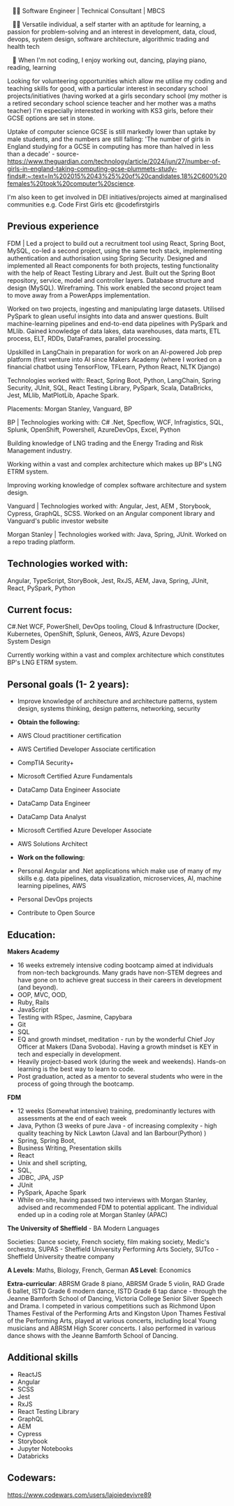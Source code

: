 &nbsp;&nbsp;&nbsp;👩‍💻&nbsp;Software Engineer | Technical Consultant | MBCS  

&nbsp;&nbsp;&nbsp;👩‍💻&nbsp;Versatile individual, a self starter with an aptitude for learning, a passion for problem-solving and an interest in development, data, cloud, devops, system design, software architecture, algorithmic trading and health tech  

&nbsp;&nbsp;&nbsp;💃&nbsp;When I'm not coding, I enjoy working out, dancing, playing piano, reading, learning  


Looking for volunteering opportunities which allow me utilise my coding and teaching skills for good, with a particular interest in secondary school projects/initiatives (having worked at a girls secondary school (my mother is a retired secondary school science teacher and her mother was a maths teacher) I'm especially interested in working with KS3 girls, before their GCSE options are set in stone. 

Uptake of computer science GCSE is still markedly lower than uptake by male students, and the numbers are still falling: 'The number of girls in England studying for a GCSE in computing has more than halved in less than a decade' - source-  https://www.theguardian.com/technology/article/2024/jun/27/number-of-girls-in-england-taking-computing-gcse-plummets-study-finds#:~:text=In%202015%2043%25%20of%20candidates,18%2C600%20females%20took%20computer%20science.

I'm also keen to get involved in DEI initiatives/projects aimed at marginalised communities e.g. Code First Girls etc @codefirstgirls

## Previous experience
FDM | 
Led a project to build out a recruitment tool using React, Spring Boot, MySQL, co-led a second project, using the same tech stack, implementing authentication and authorisation using Spring Security. Designed and implemented all React components for both projects, testing functionality with the help of React Testing Library and Jest. Built out the Spring Boot repository, service, model and controller layers. Database structure and design (MySQL). Wireframing. This work enabled the second project team to move away from a PowerApps implementation.
  
Worked on two projects, ingesting and manipulating large datasets. 
Utilised PySpark to glean useful insights into data and answer questions. Built machine-learning pipelines and end-to-end data pipelines with PySpark and MLlib. Gained knowledge of data lakes, data warehouses, data marts, ETL process, ELT, RDDs, DataFrames, parallel processing.
 
Upskilled in LangChain in preparation for work on an AI-powered Job prep platform (first venture into AI since Makers Academy (where I worked on a financial chatbot using TensorFlow, TFLearn, Python React, NLTK Django)
  
Technologies worked with: React, Spring Boot, Python, LangChain, Spring Security, JUnit, SQL, React Testing Library, PySpark, Scala, DataBricks, Jest, MLlib, MatPlotLib, Apache Spark. 

Placements: Morgan Stanley, Vanguard, BP

BP | Technologies working with: C# .Net, Specflow, WCF, Infragistics, SQL, Splunk, OpenShift, Powershell,  AzureDevOps, Excel, Python 

Building knowledge of LNG trading and the Energy Trading and Risk Management industry. 

Working within a vast and complex architecture which makes up  BP's LNG ETRM system. 

Improving working knowledge of complex software architecture and system design. 

Vanguard | Technologies worked with:  Angular, Jest, AEM , Storybook, Cypress, GraphQL, SCSS. Worked on an Angular component library and Vanguard's public investor website

Morgan Stanley | Technologies worked with:  Java, Spring, JUnit. Worked on a repo trading platform.

## Technologies worked with:
Angular, TypeScript, StoryBook, Jest,  RxJS, AEM, Java, Spring, JUnit, React, PySpark, Python

## Current focus:
C#.Net  WCF, PowerShell, 
DevOps tooling, Cloud & Infrastructure (Docker, Kubernetes, OpenShift, Splunk, Geneos, AWS, Azure Devops)\
System Design

Currently working within a vast and complex architecture which constitutes BP's LNG ETRM system.


## Personal goals (1- 2 years):

* Improve knowledge of architecture and architecture patterns, system design, systems thinking, design patterns, networking, security

  
* **Obtain the following:**
* AWS Cloud practitioner certification
* AWS Certified Developer Associate certification
* CompTIA Security+
* Microsoft Certified Azure Fundamentals
* DataCamp Data Engineer Associate
* DataCamp Data Engineer
* DataCamp Data Analyst 
* Microsoft Certified Azure Developer Associate
* AWS Solutions Architect

  
* **Work on the following:**
* Personal Angular and .Net applications which make use of many of my skills e.g. data pipelines, data visualization, microservices, AI, machine learning pipelines, AWS
* Personal DevOps projects 
* Contribute to Open Source

## Education:

**Makers Academy**
* 16 weeks extremely intensive coding bootcamp aimed at individuals from non-tech backgrounds. Many grads have non-STEM degrees and have gone on to achieve great success in their careers in development (and beyond).
* OOP, MVC, OOD, 
* Ruby, Rails
* JavaScript
* Testing with RSpec, Jasmine, Capybara
* Git 
* SQL
* EQ and growth mindset, meditation - run by the wonderful Chief Joy Officer at Makers (Dana Svoboda). Having a growth mindset is KEY in tech and especially in development.
* Heavily project-based work (during the week and weekends). Hands-on learning is the best way to learn to code.
* Post graduation, acted as a mentor to several students who were in the process of going through the bootcamp.

**FDM**
* 12 weeks (Somewhat intensive) training, predominantly lectures with assessments at the end of each week
* Java, Python (3 weeks of pure Java - of increasing complexity - high quality teaching by Nick Lawton (Java) and Ian Barbour(Python) )
* Spring, Spring Boot, 
* Business Writing, Presentation skills
* React
* Unix and shell scripting, 
* SQL, 
* JDBC, JPA, JSP
* JUnit
* PySpark, Apache Spark
* While on-site, having passed two interviews with Morgan Stanley, advised and recommended FDM to potential applicant. The individual ended up in a coding role at Morgan Stanley (APAC)


**The University of Sheffield** - BA Modern Languages

Societies: Dance society, French society, film making society, Medic's orchestra, SUPAS - Sheffield University Performing Arts Society, SUTco - Sheffield University 
theatre company

**A Levels**: Maths, Biology, French, German
**AS Level**: Economics

**Extra-curricular**:
ABRSM Grade 8 piano, ABRSM Grade 5 violin, RAD Grade 6 ballet, ISTD Grade 6 modern dance, ISTD Grade 6 tap dance - through the Jeanne Bamforth School of Dancing, Victoria 
College Senior Silver Speech and Drama. I competed in various competitions such as Richmond Upon Thames Festival of the Performing Arts and Kingston Upon Thames Festival of
the Performing Arts, played at various concerts, including local Young musicians and ABRSM High Scorer concerts. I also performed in various dance shows with the Jeanne Bamforth
School of Dancing.

## Additional skills

* ReactJS
* Angular
* SCSS
* Jest
* RxJS
* React Testing Library
* GraphQL
* AEM
* Cypress
* Storybook
* Jupyter Notebooks
* Databricks
  
## Codewars: 

https://www.codewars.com/users/lajoiedevivre89

